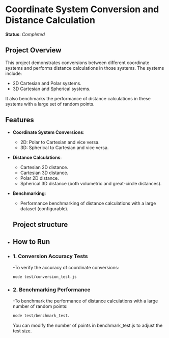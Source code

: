 # Coordinate System Conversion and Distance Calculation
**Status**: *Completed* 

## Project Overview

This project demonstrates conversions between different coordinate systems and performs distance calculations in those systems. The systems include:
- 2D Cartesian and Polar systems.
- 3D Cartesian and Spherical systems.

It also benchmarks the performance of distance calculations in these systems with a large set of random points.

## Features

- **Coordinate System Conversions**:
  - 2D: Polar to Cartesian and vice versa.
  - 3D: Spherical to Cartesian and vice versa.
  
- **Distance Calculations**:
  - Cartesian 2D distance.
  - Cartesian 3D distance.
  - Polar 2D distance.
  - Spherical 3D distance (both volumetric and great-circle distances).

- **Benchmarking**:
  - Performance benchmarking of distance calculations with a large dataset (configurable).

  ## Project structure


- ## How to Run

- ### 1. Conversion Accuracy Tests

  -To verify the accuracy of coordinate conversions:

  ```bash
  node test/conversion_test.js
  ```

- ### 2. Benchmarking Performance

  -To benchmark the performance of distance calculations with a large number of random points:

  ```bash
  node test/benchmark_test.
  ```

  You can modify the number of points in benchmark_test.js to adjust the test size.
